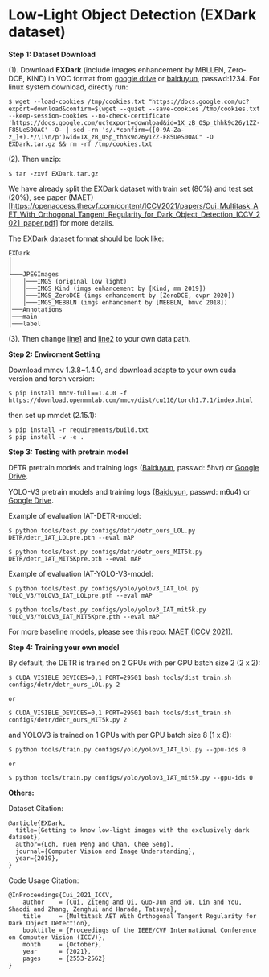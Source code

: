 # Low-Light Object Detection (EXDark dataset)

**Step 1: Dataset Download**

(1). Download **EXDark** (include images enhancement by MBLLEN, Zero-DCE, KIND) in VOC format from [google drive](https://drive.google.com/file/d/1X_zB_OSp_thhk9o26y1ZZ-F85UeS0OAC/view?usp=sharing) or [baiduyun](https://pan.baidu.com/s/1m4BMVqClhMks4S0xulkCcA), passwd:1234. For linux system download, directly run: 

```
$ wget --load-cookies /tmp/cookies.txt "https://docs.google.com/uc?export=download&confirm=$(wget --quiet --save-cookies /tmp/cookies.txt --keep-session-cookies --no-check-certificate 'https://docs.google.com/uc?export=download&id=1X_zB_OSp_thhk9o26y1ZZ-F85UeS0OAC' -O- | sed -rn 's/.*confirm=([0-9A-Za-z_]+).*/\1\n/p')&id=1X_zB_OSp_thhk9o26y1ZZ-F85UeS0OAC" -O EXDark.tar.gz && rm -rf /tmp/cookies.txt
```

(2). Then unzip:

```
$ tar -zxvf EXDark.tar.gz
```

We have already split the EXDark dataset with train set (80%) and test set (20%), see paper (MAET)[https://openaccess.thecvf.com/content/ICCV2021/papers/Cui_Multitask_AET_With_Orthogonal_Tangent_Regularity_for_Dark_Object_Detection_ICCV_2021_paper.pdf] for more details.

The EXDark dataset format should be look like:

```
EXDark
│      
│
└───JPEGImages
│   │───IMGS (original low light)
│   │───IMGS_Kind (imgs enhancement by [Kind, mm 2019])
│   │───IMGS_ZeroDCE (imgs enhancement by [ZeroDCE, cvpr 2020])
│   │───IMGS_MEBBLN (imgs enhancement by [MEBBLN, bmvc 2018])
│───Annotations   
│───main
│───label
```

(3). Then change [line1](https://github.com/cuiziteng/Illumination-Adaptive-Transformer/blob/a0e4de1029eab1e6030f11cebbb7aaec2a64360b/IAT_high/IAT_mmdetection/configs/_base_/datasets/exdark_detr.py#L3) and [line2](https://github.com/cuiziteng/Illumination-Adaptive-Transformer/blob/a0e4de1029eab1e6030f11cebbb7aaec2a64360b/IAT_high/IAT_mmdetection/configs/_base_/datasets/exdark_yolo.py#L2) to your own data path.


**Step 2: Enviroment Setting**

Download mmcv 1.3.8~1.4.0, and download adapte to your own cuda version and torch version:
```
$ pip install mmcv-full==1.4.0 -f https://download.openmmlab.com/mmcv/dist/cu110/torch1.7.1/index.html
```
then set up mmdet (2.15.1):
```
$ pip install -r requirements/build.txt
$ pip install -v -e .
```

**Step 3: Testing with pretrain model**

DETR pretrain models and training logs ([Baiduyun](https://pan.baidu.com/s/1CMAdhZ_9KvPnLfO7lyyaUA), passwd: 5hvr) or [Google Drive]().

YOLO-V3 pretrain models and training logs ([Baiduyun](https://pan.baidu.com/s/1tPXOBNC-6XElwvoIMPGPXQ), passwd: m6u4) or [Google Drive]().

Example of evaluation IAT-DETR-model:

```
$ python tools/test.py configs/detr/detr_ours_LOL.py DETR/detr_IAT_LOLpre.pth --eval mAP

$ python tools/test.py configs/detr/detr_ours_MIT5k.py DETR/detr_IAT_MIT5Kpre.pth --eval mAP
```

Example of evaluation IAT-YOLO-V3-model:

```
$ python tools/test.py configs/yolo/yolov3_IAT_lol.py YOLO_V3/YOLOV3_IAT_LOLpre.pth --eval mAP

$ python tools/test.py configs/yolo/yolov3_IAT_mit5k.py YOLO_V3/YOLOV3_IAT_MIT5Kpre.pth --eval mAP
```

For more baseline models, please see this repo: [MAET (ICCV 2021)](https://github.com/cuiziteng/ICCV_MAET).

**Step 4: Training your own model**

By default, the DETR is trained on 2 GPUs with per GPU batch size 2 (2 x 2): 

```
$ CUDA_VISIBLE_DEVICES=0,1 PORT=29501 bash tools/dist_train.sh configs/detr/detr_ours_LOL.py 2

or

$ CUDA_VISIBLE_DEVICES=0,1 PORT=29501 bash tools/dist_train.sh configs/detr/detr_ours_MIT5k.py 2
```

and YOLOV3 is trained on 1 GPUs with per GPU batch size 8 (1 x 8):

```
$ python tools/train.py configs/yolo/yolov3_IAT_lol.py --gpu-ids 0

or

$ python tools/train.py configs/yolo/yolov3_IAT_mit5k.py --gpu-ids 0
```


**Others:**

Dataset Citation:

```
@article{EXDark,
  title={Getting to know low-light images with the exclusively dark dataset},
  author={Loh, Yuen Peng and Chan, Chee Seng},
  journal={Computer Vision and Image Understanding},
  year={2019},
}
```

Code Usage Citation:

```
@InProceedings{Cui_2021_ICCV,
    author    = {Cui, Ziteng and Qi, Guo-Jun and Gu, Lin and You, Shaodi and Zhang, Zenghui and Harada, Tatsuya},
    title     = {Multitask AET With Orthogonal Tangent Regularity for Dark Object Detection},
    booktitle = {Proceedings of the IEEE/CVF International Conference on Computer Vision (ICCV)},
    month     = {October},
    year      = {2021},
    pages     = {2553-2562}
}
```

